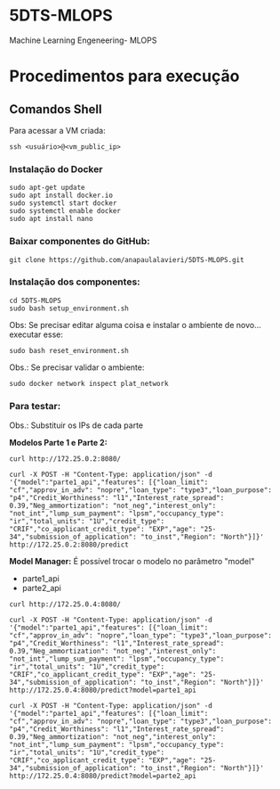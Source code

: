 # 5DTS-MLOPS
Machine Learning Engeneering- MLOPS

# Procedimentos para execução

## Comandos Shell

Para acessar a VM criada:
```
ssh <usuário>@<vm_public_ip>
```

### Instalação do Docker
```
sudo apt-get update
sudo apt install docker.io
sudo systemctl start docker
sudo systemctl enable docker
sudo apt install nano
```

### Baixar componentes do GitHub:
```
git clone https://github.com/anapaulalavieri/5DTS-MLOPS.git
```

### Instalação dos componentes:
```
cd 5DTS-MLOPS
sudo bash setup_environment.sh 
```

Obs: Se precisar editar alguma coisa e instalar o ambiente de novo... executar esse:
```
sudo bash reset_environment.sh 
```

Obs.: Se precisar validar o ambiente:
```
sudo docker network inspect plat_network
```

### Para testar:
Obs.: Substituir os IPs de cada parte

**Modelos Parte 1 e Parte 2:**
```
curl http://172.25.0.2:8080/
```
```
curl -X POST -H "Content-Type: application/json" -d '{"model":"parte1_api","features": [{"loan_limit": "cf","approv_in_adv": "nopre","loan_type": "type3","loan_purpose": "p4","Credit_Worthiness": "l1","Interest_rate_spread": 0.39,"Neg_ammortization": "not_neg","interest_only": "not_int","lump_sum_payment": "lpsm","occupancy_type": "ir","total_units": "1U","credit_type": "CRIF","co_applicant_credit_type": "EXP","age": "25-34","submission_of_application": "to_inst","Region": "North"}]}' http://172.25.0.2:8080/predict
```

**Model Manager:**
É possível trocar o modelo no parâmetro "model"
- parte1_api
- parte2_api

```
curl http://172.25.0.4:8080/
```
```
curl -X POST -H "Content-Type: application/json" -d '{"model":"parte1_api","features": [{"loan_limit": "cf","approv_in_adv": "nopre","loan_type": "type3","loan_purpose": "p4","Credit_Worthiness": "l1","Interest_rate_spread": 0.39,"Neg_ammortization": "not_neg","interest_only": "not_int","lump_sum_payment": "lpsm","occupancy_type": "ir","total_units": "1U","credit_type": "CRIF","co_applicant_credit_type": "EXP","age": "25-34","submission_of_application": "to_inst","Region": "North"}]}' http://172.25.0.4:8080/predict?model=parte1_api
```
```
curl -X POST -H "Content-Type: application/json" -d '{"model":"parte1_api","features": [{"loan_limit": "cf","approv_in_adv": "nopre","loan_type": "type3","loan_purpose": "p4","Credit_Worthiness": "l1","Interest_rate_spread": 0.39,"Neg_ammortization": "not_neg","interest_only": "not_int","lump_sum_payment": "lpsm","occupancy_type": "ir","total_units": "1U","credit_type": "CRIF","co_applicant_credit_type": "EXP","age": "25-34","submission_of_application": "to_inst","Region": "North"}]}' http://172.25.0.4:8080/predict?model=parte2_api
```